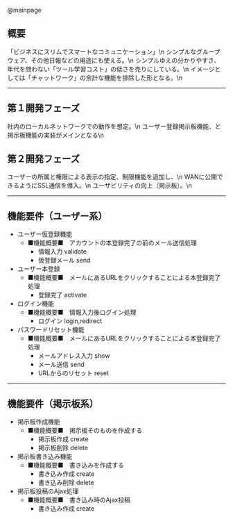 @mainpage

## 概要
「ビジネスにスリムでスマートなコミュニケーション」\n
シンプルなグループウェア、その他日報などの用途にも使える。\n
シンプルゆえの分かりやすさ、年代を問わない「ツール学習コスト」の低さを売りにしている。\n
イメージとしては「チャットワーク」の余計な機能を排除した形となる。\n

***

## 第１開発フェーズ
社内のローカルネットワークでの動作を想定。\n
ユーザー登録掲示板機能、と掲示板機能の実装がメインとなる\n

## 第２開発フェーズ
ユーザーの所属と権限による表示の指定、制限機能を追加し、\n
WANに公開できるようにSSL通信を導入。\n
ユーザビリティの向上（掲示板）。\n


***

## 機能要件（ユーザー系）
- ユーザー仮登録機能
    - ■機能概要■　アカウントの本登録完了の前のメール送信処理
        - 情報入力 validate
        - 仮登録メール send
- ユーザー本登録
    - ■機能概要■　メールにあるURLをクリックすることによる本登録完了処理
        - 登録完了 activate
- ログイン機能
    - ■機能概要■　情報入力後ログイン処理
        - ログイン login,redirect
- パスワードリセット機能
    - ■機能概要■　メールにあるURLをクリックすることによる本登録完了処理
        - メールアドレス入力 show
        - メール送信 send
        - URLからのリセット reset

***

## 機能要件（掲示板系）
- 掲示板作成機能
    - ■機能概要■　掲示板そのものを作成する
        - 掲示板作成 create
        - 掲示板削除 delete
- 掲示板書き込み機能
    - ■機能概要■　書き込みを作成する
        - 書き込み作成 create
        - 書き込み削除 delete
- 掲示板投稿のAjax処理
    - ■機能概要■　書き込み時のAjax投稿
        - 書き込み作成 create
